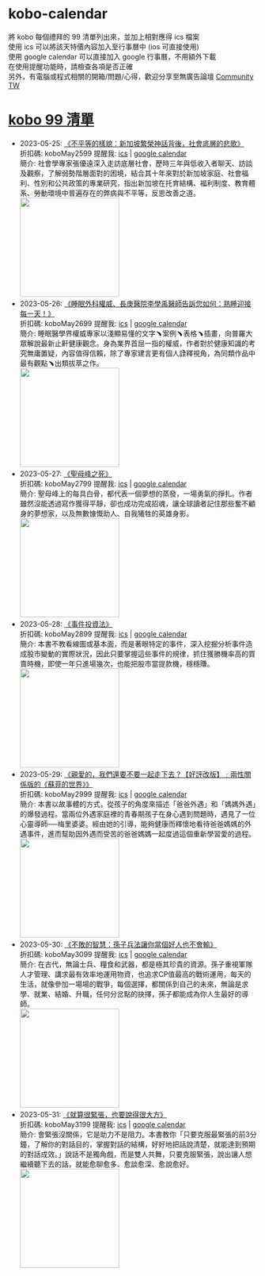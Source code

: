 # kobo-calendar
將 kobo 每個禮拜的 99 清單列出來，並加上相對應得 ics 檔案  
使用 ics 可以將該天特價內容加入至行事曆中 (ios 可直接使用)  
使用 google calendar 可以直接加入 google 行事曆，不用額外下載  
在使用提醒功能時，請檢查各項是否正確  
另外，有電腦或程式相關的開箱/問題/心得，歡迎分享至無廣告論壇 [Community TW](https://community.tw)

# [kobo 99 清單](https://www.kobo.com/zh/blog/weekly-dd99-2023-w22)
- 2023-05-25: [《不平等的樣貌：新加坡繁榮神話背後，社會底層的悲歌》](https://www.kobo.com/tw/zh/ebook/LXa8xUpfijGldxojNW2lzw?utm_source=twblog&utm_medium=list&utm_campaign=dd99_20230525)  
  折扣碼: koboMay2599 提醒我: [ics](ics/kobo-calendar-2023-05-25.ics) | [google calendar](https://www.google.com/calendar/render?action=TEMPLATE&text=KOBO99+%E3%80%8A%E4%B8%8D%E5%B9%B3%E7%AD%89%E7%9A%84%E6%A8%A3%E8%B2%8C%EF%BC%9A%E6%96%B0%E5%8A%A0%E5%9D%A1%E7%B9%81%E6%A6%AE%E7%A5%9E%E8%A9%B1%E8%83%8C%E5%BE%8C%EF%BC%8C%E7%A4%BE%E6%9C%83%E5%BA%95%E5%B1%A4%E7%9A%84%E6%82%B2%E6%AD%8C%E3%80%8B&details=%E9%80%A3%E7%B5%90%3A+https%3A%2F%2Fwww.kobo.com%2Ftw%2Fzh%2Febook%2FLXa8xUpfijGldxojNW2lzw%3Futm_source%3Dtwblog%26utm_medium%3Dlist%26utm_campaign%3Ddd99_20230525+%E5%84%AA%E6%83%A0%E7%A2%BC%3A+koboMay2599&dates=20230525T000000%2F20230525T235900&ctz=Asia/Taipei)  
  簡介: 社會學專家張優遠深入走訪底層社會，歷時三年與低收入者聊天、訪談及觀察，了解弱勢階層面對的困境，結合其十年來對於新加坡家庭、社會福利、性別和公共政策的專業研究，指出新加坡在托育結構、福利制度、教育體系、勞動環境中普遍存在的弊病與不平等，反思改善之道。  
  <img width="200" src="https://news.objects.frb.io/transforms/bookcoversfb/853980/不平等的樣貌：新加坡繁榮神話背後，社會底層的悲歌_9b7caa11f5ab43e798472d7a3a255437.jpg">
- 2023-05-26: [《睡眠外科權威、長庚醫院李學禹醫師告訴您如何：熟睡迎接每一天！》](https://www.kobo.com/tw/zh/ebook/ibYzXMpUejSlhz57uAB-Ng?utm_source=twblog&utm_medium=list&utm_campaign=dd99_20230526)  
  折扣碼: koboMay2699 提醒我: [ics](ics/kobo-calendar-2023-05-26.ics) | [google calendar](https://www.google.com/calendar/render?action=TEMPLATE&text=KOBO99+%E3%80%8A%E7%9D%A1%E7%9C%A0%E5%A4%96%E7%A7%91%E6%AC%8A%E5%A8%81%E3%80%81%E9%95%B7%E5%BA%9A%E9%86%AB%E9%99%A2%E6%9D%8E%E5%AD%B8%E7%A6%B9%E9%86%AB%E5%B8%AB%E5%91%8A%E8%A8%B4%E6%82%A8%E5%A6%82%E4%BD%95%EF%BC%9A%E7%86%9F%E7%9D%A1%E8%BF%8E%E6%8E%A5%E6%AF%8F%E4%B8%80%E5%A4%A9%EF%BC%81%E3%80%8B&details=%E9%80%A3%E7%B5%90%3A+https%3A%2F%2Fwww.kobo.com%2Ftw%2Fzh%2Febook%2FibYzXMpUejSlhz57uAB-Ng%3Futm_source%3Dtwblog%26utm_medium%3Dlist%26utm_campaign%3Ddd99_20230526+%E5%84%AA%E6%83%A0%E7%A2%BC%3A+koboMay2699&dates=20230526T000000%2F20230526T235900&ctz=Asia/Taipei)  
  簡介: 睡眠醫學界權威專家以淺顯易懂的文字﹅案例﹅表格﹅插畫，向普羅大眾解說最新止鼾健康觀念。身為業界首屈一指的權威，作者對於健康知識的考究無庸置疑，內容值得信賴，除了專家建言更有個人詮釋視角，為同類作品中最有觀點﹅出類拔萃之作。  
  <img width="200" src="https://news.objects.frb.io/transforms/bookcoversfb/853981/睡眠外科權威、長庚醫院李學禹醫師告訴您如何_9b7caa11f5ab43e798472d7a3a255437.jpg">
- 2023-05-27: [《聖母峰之死》](https://www.kobo.com/tw/zh/ebook/51lQYhTSXDuYX6pQwVZBNQ?utm_source=twblog&utm_medium=list&utm_campaign=dd99_20230527)  
  折扣碼: koboMay2799 提醒我: [ics](ics/kobo-calendar-2023-05-27.ics) | [google calendar](https://www.google.com/calendar/render?action=TEMPLATE&text=KOBO99+%E3%80%8A%E8%81%96%E6%AF%8D%E5%B3%B0%E4%B9%8B%E6%AD%BB%E3%80%8B&details=%E9%80%A3%E7%B5%90%3A+https%3A%2F%2Fwww.kobo.com%2Ftw%2Fzh%2Febook%2F51lQYhTSXDuYX6pQwVZBNQ%3Futm_source%3Dtwblog%26utm_medium%3Dlist%26utm_campaign%3Ddd99_20230527+%E5%84%AA%E6%83%A0%E7%A2%BC%3A+koboMay2799&dates=20230527T000000%2F20230527T235900&ctz=Asia/Taipei)  
  簡介: 聖母峰上的每具白骨，都代表一個夢想的蒸發，一場勇氣的掙扎。作者雖然沒能透過寫作獲得平靜，卻也成功完成招魂，讓全球讀者記住那些奮不顧身的夢想家，以及無數慷慨助人、自我犧牲的英雄身影。  
  <img width="200" src="https://news.objects.frb.io/transforms/bookcoversfb/853982/聖母峰之死_9b7caa11f5ab43e798472d7a3a255437.jpg">
- 2023-05-28: [《事件投資法》](https://www.kobo.com/tw/zh/ebook/TNl8u5gwPjmtCSQ0mQhADw?utm_source=twblog&utm_medium=list&utm_campaign=dd99_20230528)  
  折扣碼: koboMay2899 提醒我: [ics](ics/kobo-calendar-2023-05-28.ics) | [google calendar](https://www.google.com/calendar/render?action=TEMPLATE&text=KOBO99+%E3%80%8A%E4%BA%8B%E4%BB%B6%E6%8A%95%E8%B3%87%E6%B3%95%E3%80%8B&details=%E9%80%A3%E7%B5%90%3A+https%3A%2F%2Fwww.kobo.com%2Ftw%2Fzh%2Febook%2FTNl8u5gwPjmtCSQ0mQhADw%3Futm_source%3Dtwblog%26utm_medium%3Dlist%26utm_campaign%3Ddd99_20230528+%E5%84%AA%E6%83%A0%E7%A2%BC%3A+koboMay2899&dates=20230528T000000%2F20230528T235900&ctz=Asia/Taipei)  
  簡介: 本書不教看線圖或基本面，而是著眼特定的事件，深入挖掘分析事件造成股市變動的實際狀況，因此只要掌握這些事件的規律，抓住獲勝機率高的買賣時機，即使一年只進場幾次，也能把股市當提款機，穩穩賺。  
  <img width="200" src="https://news.objects.frb.io/transforms/bookcoversfb/853983/事件投資法_9b7caa11f5ab43e798472d7a3a255437.jpg">
- 2023-05-29: [《親愛的，我們還要不要一起走下去？【好評改版】﹕兩性關係版的《蘇菲的世界》》](https://www.kobo.com/tw/zh/ebook/qbGJrZKcjzGxe7T363MHcQ?utm_source=twblog&utm_medium=list&utm_campaign=dd99_20230529)  
  折扣碼: koboMay2999 提醒我: [ics](ics/kobo-calendar-2023-05-29.ics) | [google calendar](https://www.google.com/calendar/render?action=TEMPLATE&text=KOBO99+%E3%80%8A%E8%A6%AA%E6%84%9B%E7%9A%84%EF%BC%8C%E6%88%91%E5%80%91%E9%82%84%E8%A6%81%E4%B8%8D%E8%A6%81%E4%B8%80%E8%B5%B7%E8%B5%B0%E4%B8%8B%E5%8E%BB%EF%BC%9F%E3%80%90%E5%A5%BD%E8%A9%95%E6%94%B9%E7%89%88%E3%80%91%EF%B9%95%E5%85%A9%E6%80%A7%E9%97%9C%E4%BF%82%E7%89%88%E7%9A%84%E3%80%8A%E8%98%87%E8%8F%B2%E7%9A%84%E4%B8%96%E7%95%8C%E3%80%8B%E3%80%8B&details=%E9%80%A3%E7%B5%90%3A+https%3A%2F%2Fwww.kobo.com%2Ftw%2Fzh%2Febook%2FqbGJrZKcjzGxe7T363MHcQ%3Futm_source%3Dtwblog%26utm_medium%3Dlist%26utm_campaign%3Ddd99_20230529+%E5%84%AA%E6%83%A0%E7%A2%BC%3A+koboMay2999&dates=20230529T000000%2F20230529T235900&ctz=Asia/Taipei)  
  簡介: 本書以故事體的方式，從孩子的角度來描述「爸爸外遇」和「媽媽外遇」的爆發過程。當兩位外遇家庭裡的青春期孩子在身心遇到問題時，遇見了一位心靈導師──梅里婆婆。經由她的引導，能夠健康而釋懷地看待爸爸媽媽的外遇事件，進而幫助因外遇而受苦的爸爸媽媽一起度過這個重新學習愛的過程。  
  <img width="200" src="https://news.objects.frb.io/transforms/bookcoversfb/853984/親愛的，我們還要不要一起走下去？【好評改版】﹕兩性關係版的《蘇菲的世界》_9b7caa11f5ab43e798472d7a3a255437.jpg">
- 2023-05-30: [《不敗的智慧：孫子兵法讓你當個好人也不會輸》](https://www.kobo.com/tw/zh/ebook/4ToFl5FDbTaZJtSPerHOGw?utm_source=twblog&utm_medium=list&utm_campaign=dd99_20230530)  
  折扣碼: koboMay3099 提醒我: [ics](ics/kobo-calendar-2023-05-30.ics) | [google calendar](https://www.google.com/calendar/render?action=TEMPLATE&text=KOBO99+%E3%80%8A%E4%B8%8D%E6%95%97%E7%9A%84%E6%99%BA%E6%85%A7%EF%BC%9A%E5%AD%AB%E5%AD%90%E5%85%B5%E6%B3%95%E8%AE%93%E4%BD%A0%E7%95%B6%E5%80%8B%E5%A5%BD%E4%BA%BA%E4%B9%9F%E4%B8%8D%E6%9C%83%E8%BC%B8%E3%80%8B&details=%E9%80%A3%E7%B5%90%3A+https%3A%2F%2Fwww.kobo.com%2Ftw%2Fzh%2Febook%2F4ToFl5FDbTaZJtSPerHOGw%3Futm_source%3Dtwblog%26utm_medium%3Dlist%26utm_campaign%3Ddd99_20230530+%E5%84%AA%E6%83%A0%E7%A2%BC%3A+koboMay3099&dates=20230530T000000%2F20230530T235900&ctz=Asia/Taipei)  
  簡介: 在古代，無論士兵、糧食和武器，都是極其珍貴的資源。孫子重視軍隊人才管理、講求最有效率地運用物資，也追求CP值最高的戰術運用，每天的生活，就像參加一場場的戰爭，每個選擇，都關係到自己的未來，無論是求學、就業、結婚、升職，任何分岔點的抉擇，孫子都能成為你人生最好的導師。  
  <img width="200" src="https://news.objects.frb.io/transforms/bookcoversfb/853985/不敗的智慧：孫子兵法讓你當個好人也不會輸_9b7caa11f5ab43e798472d7a3a255437.jpg">
- 2023-05-31: [《就算很緊張，也要說得很大方》](https://www.kobo.com/tw/zh/ebook/rZ9fexoISDK10hV1TX0VEw?utm_source=twblog&utm_medium=list&utm_campaign=dd99_20230531)  
  折扣碼: koboMay3199 提醒我: [ics](ics/kobo-calendar-2023-05-31.ics) | [google calendar](https://www.google.com/calendar/render?action=TEMPLATE&text=KOBO99+%E3%80%8A%E5%B0%B1%E7%AE%97%E5%BE%88%E7%B7%8A%E5%BC%B5%EF%BC%8C%E4%B9%9F%E8%A6%81%E8%AA%AA%E5%BE%97%E5%BE%88%E5%A4%A7%E6%96%B9%E3%80%8B&details=%E9%80%A3%E7%B5%90%3A+https%3A%2F%2Fwww.kobo.com%2Ftw%2Fzh%2Febook%2FrZ9fexoISDK10hV1TX0VEw%3Futm_source%3Dtwblog%26utm_medium%3Dlist%26utm_campaign%3Ddd99_20230531+%E5%84%AA%E6%83%A0%E7%A2%BC%3A+koboMay3199&dates=20230531T000000%2F20230531T235900&ctz=Asia/Taipei)  
  簡介: 會緊張沒關係，它是助力不是阻力。本書教你「只要克服最緊張的前3分鐘，了解你的對話目的，掌握對話的結構，好好地把話說清楚，就能達到預期的對話成效。」說話不是獨角戲，而是雙人共舞，只要克服緊張，說出讓人想繼續聽下去的話，就能愈聊愈多、愈談愈深、愈說愈好。  
  <img width="200" src="https://news.objects.frb.io/transforms/bookcoversfb/853986/就算很緊張，也要說得很大方_9b7caa11f5ab43e798472d7a3a255437.jpg">
